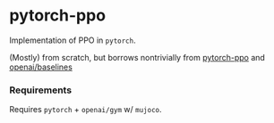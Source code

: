 # pytorch-ppo

Implementation of PPO in `pytorch`.

(Mostly) from scratch, but borrows nontrivially from [pytorch-ppo](https://github.com/tpbarron/pytorch-ppo) and [openai/baselines](https://github.com/openai/baselines)

### Requirements

Requires `pytorch` +  `openai/gym` w/ `mujoco`.
